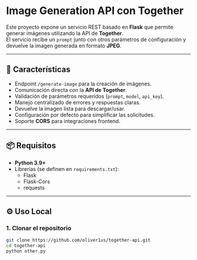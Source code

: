 # Image Generation API con Together

Este proyecto expone un servicio REST basado en **Flask** que permite generar imágenes utilizando la API de **Together**.  
El servicio recibe un `prompt` junto con otros parámetros de configuración y devuelve la imagen generada en formato **JPEG**.

---

## 🚀 Características

- Endpoint `/generate-image` para la creación de imágenes.
- Comunicación directa con la **API de Together**.
- Validación de parámetros requeridos (`prompt`, `model`, `api_key`).
- Manejo centralizado de errores y respuestas claras.
- Devuelve la imagen lista para descargar/usar.
- Configuración por defecto para simplificar las solicitudes.
- Soporte **CORS** para integraciones frontend.

---

## 📦 Requisitos

- **Python 3.9+**
- Librerías (se definen en `requirements.txt`):
  - Flask
  - Flask-Cors
  - requests

---

## ⚙️ Uso Local

### 1. Clonar el repositorio

```bash
git clone https://github.com/oliver1us/together-api.git
cd together-api
python other.py
```
